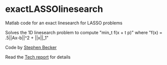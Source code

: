 # exactLASSOlinesearch
Matlab code for an exact linesearch for LASSO problems

Solves the 1D linesearch problem to compute "min\_t f(x + t p)"
where "f(x) = .5||Ax-b||^2 + ||x||\_1"

Code by [Stephen Becker](http://amath.colorado.edu/faculty/becker/)

Read the [Tech report](http://amath.colorado.edu/faculty/becker/exactLinesearchL1.pdf) for details
